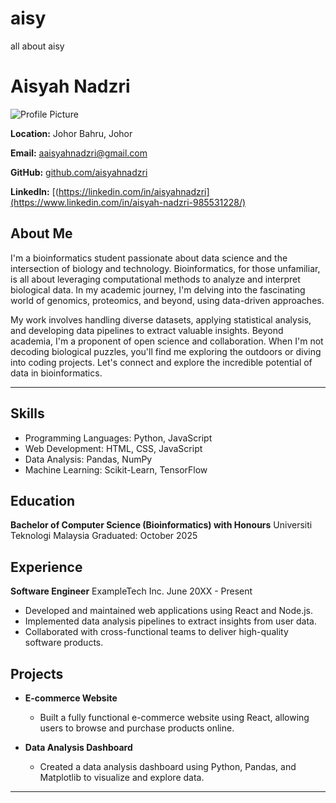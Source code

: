 # aisy
all about aisy

# Aisyah Nadzri

![Profile Picture](https://i.pinimg.com/564x/bb/e6/cd/bbe6cd2d5237884aaffc7917e259c3d6.jpg) 

**Location:** Johor Bahru, Johor

**Email:** aaisyahnadzri@gmail.com

**GitHub:** [github.com/aisyahnadzri](https://github.com/aisyahnadzrii)

**LinkedIn:** [(https://linkedin.com/in/aisyahnadzri](https://www.linkedin.com/in/aisyah-nadzri-985531228/)

## About Me

I'm a bioinformatics student passionate about data science and the intersection of biology and technology. Bioinformatics, for those unfamiliar, is all about leveraging computational methods to analyze and interpret biological data. In my academic journey, I'm delving into the fascinating world of genomics, proteomics, and beyond, using data-driven approaches.

My work involves handling diverse datasets, applying statistical analysis, and developing data pipelines to extract valuable insights. Beyond academia, I'm a proponent of open science and collaboration. When I'm not decoding biological puzzles, you'll find me exploring the outdoors or diving into coding projects. Let's connect and explore the incredible potential of data in bioinformatics.

---

## Skills

- Programming Languages: Python, JavaScript
- Web Development: HTML, CSS, JavaScript
- Data Analysis: Pandas, NumPy
- Machine Learning: Scikit-Learn, TensorFlow

## Education

**Bachelor of Computer Science (Bioinformatics) with Honours**
Universiti Teknologi Malaysia 
Graduated: October 2025

## Experience

**Software Engineer**
ExampleTech Inc.
June 20XX - Present

- Developed and maintained web applications using React and Node.js.
- Implemented data analysis pipelines to extract insights from user data.
- Collaborated with cross-functional teams to deliver high-quality software products.

## Projects

- **E-commerce Website**
  - Built a fully functional e-commerce website using React, allowing users to browse and purchase products online.

- **Data Analysis Dashboard**
  - Created a data analysis dashboard using Python, Pandas, and Matplotlib to visualize and explore data.

---

